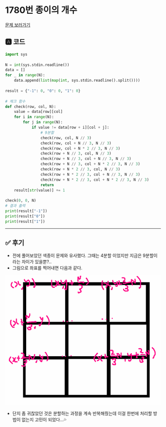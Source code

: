 # 1780번 종이의 개수
[문제 보러가기](https://www.acmicpc.net/problem/1780)

## 🅰 코드

```python
import sys

N = int(sys.stdin.readline())
data = []
for _ in range(N):
    data.append(list(map(int, sys.stdin.readline().split())))

result = {"-1": 0, "0": 0, "1": 0}

# 체크 함수
def check(row, col, N):
    value = data[row][col]
    for i in range(N):
        for j in range(N):
            if value != data[row + i][col + j]:
                # 9분할
                check(row, col, N // 3)
                check(row, col + N // 3, N // 3)
                check(row, col + N * 2 // 3, N // 3)
                check(row + N // 3, col, N // 3)
                check(row + N // 3, col + N // 3, N // 3)
                check(row + N // 3, col + N * 2 // 3, N // 3)
                check(row + N * 2 // 3, col, N // 3)
                check(row + N * 2 // 3, col + N // 3, N // 3)
                check(row + N * 2 // 3, col + N * 2 // 3, N // 3)
                return
    result[str(value)] += 1

check(0, 0, N)
# 결과 출력
print(result["-1"])
print(result["0"])
print(result["1"])

```

---


## ✅ 후기
* 전에 풀어보았던 색종이 문제와 유사했다. 그때는 4분할 이었지만 지금은 9분할이라는 차이가 있을뿐?..
* 그림으로 좌표를 찍어내면 다음과 같다.

![](README.assets/캡처.PNG)

* 단지 좀 귀찮았던 것은 분할하는 과정을 계속 반복해줬는데 이걸 한번에 처리할 방법이 없는지 고민이 되었다...💦